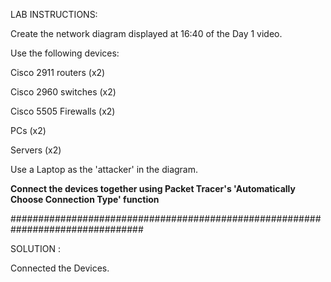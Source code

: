 LAB INSTRUCTIONS:

Create the network diagram displayed at 16:40 of the Day 1 video.

Use the following devices:

Cisco 2911 routers (x2)

Cisco 2960 switches (x2)

Cisco 5505 Firewalls (x2)

PCs (x2)

Servers (x2)

Use a Laptop as the 'attacker' in the diagram.

**Connect the devices together using Packet Tracer's
'Automatically Choose Connection Type' function**








################################################################################


SOLUTION :

Connected the Devices.
